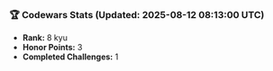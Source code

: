 ### 🏆 Codewars Stats (Updated: 2025-08-12 08:13:00 UTC)

- **Rank:** 8 kyu
- **Honor Points:** 3
- **Completed Challenges:** 1

